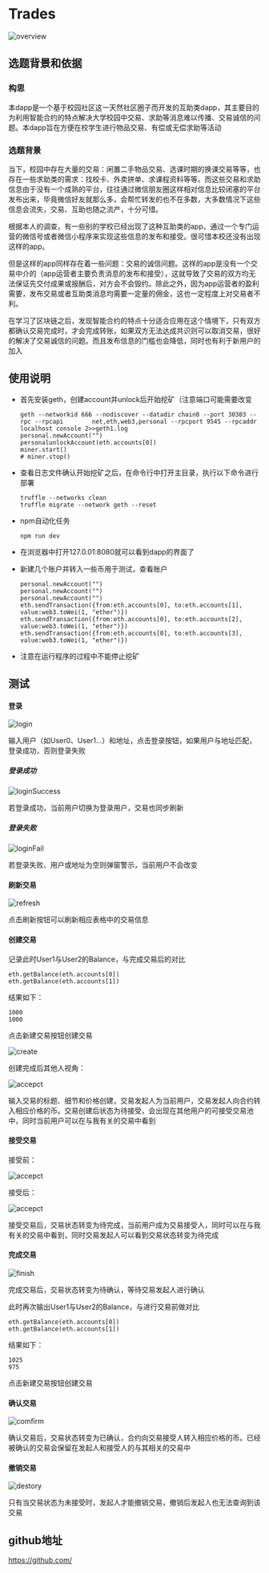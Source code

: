 # Trades

![overview](https://github.com/huangyt39/Trades/blob/master/pic/overview.png?raw=true)

## 选题背景和依据

### 构思

​	本dapp是一个基于校园社区这一天然社区圈子而开发的互助类dapp，其主要目的为利用智能合约的特点解决大学校园中交易、求助等消息难以传播、交易诚信的问题。本dapp旨在方便在校学生进行物品交易、有偿或无偿求助等活动

### 选题背景

​	当下，校园中存在大量的交易：闲置二手物品交易、选课时期的换课交易等等，也存在一些求助类的需求：找校卡、外卖拼单、求课程资料等等。而这些交易和求助信息由于没有一个成熟的平台，往往通过微信朋友圈这样相对信息比较闭塞的平台发布出来，毕竟微信好友就那么多，会帮忙转发的也不在多数，大多数情况下这些信息会流失，交易、互助也随之流产，十分可惜。

​	根据本人的调查，有一些别的学校已经出现了这种互助类的app，通过一个专门运营的微信号或者微信小程序来实现这些信息的发布和接受。很可惜本校还没有出现这样的app。

​	但是这样的app同样存在着一些问题：交易的诚信问题。这样的app是没有一个交易中介的（app运营者主要负责消息的发布和接受），这就导致了交易的双方均无法保证先交付成果或报酬后，对方会不会毁约。除此之外，因为app运营者的盈利需要，发布交易或者互助类消息均需要一定量的佣金，这也一定程度上对交易者不利。

​	在学习了区块链之后，发现智能合约的特点十分适合应用在这个情境下，只有双方都确认交易完成时，才会完成转账，如果双方无法达成共识则可以取消交易，很好的解决了交易诚信的问题。而且发布信息的门槛也会降低，同时也有利于新用户的加入

## 使用说明

- 首先安装geth，创建account并unlock后开始挖矿（注意端口可能需要改变

  ```
  geth --networkid 666 --nodiscover --datadir chain0 --port 30303 --rpc --rpcapi 		net,eth,web3,personal --rpcport 9545 --rpcaddr localhost console 2>>geth1.log
  personal.newAccount("")
  personalunlockAccount(eth.accounts[0])
  miner.start()
  # miner.stop()
  ```

- 查看日志文件确认开始挖矿之后，在命令行中打开主目录，执行以下命令进行部署

  ```
  truffle --networks clean
  truffle migrate --network geth --reset
  ```

- npm自动化任务

  ```
  npm run dev
  ```

- 在浏览器中打开127.0.01:8080就可以看到dapp的界面了

- 新建几个账户并转入一些币用于测试，查看账户

  ```
  personal.newAccount("")
  personal.newAccount("")
  personal.newAccount("")
  eth.sendTransaction({from:eth.accounts[0], to:eth.accounts[1], 						value:web3.toWei(1, "ether")})
  eth.sendTransaction({from:eth.accounts[0], to:eth.accounts[2], 						value:web3.toWei(1, "ether")})
  eth.sendTransaction({from:eth.accounts[0], to:eth.accounts[3], 						value:web3.toWei(1, "ether")})
  ```

- 注意在运行程序的过程中不能停止挖矿

## 测试

#### 登录

![login](https://github.com/huangyt39/Trades/blob/master/pic/login.png?raw=true)

输入用户（如User0、User1...）和地址，点击登录按钮，如果用户与地址匹配，登录成功，否则登录失败

##### 登录成功

![loginSuccess](https://github.com/huangyt39/Trades/blob/master/pic/loginSuccess.png?raw=true)

若登录成功，当前用户切换为登录用户，交易也同步刷新

##### 登录失败

![loginFail](https://github.com/huangyt39/Trades/blob/master/pic/loginFail.png?raw=true)

若登录失败、用户或地址为空则弹窗警示，当前用户不会改变

#### 刷新交易

![refresh](https://github.com/huangyt39/Trades/blob/master/pic/refresh.png?raw=true)

点击刷新按钮可以刷新相应表格中的交易信息

#### 创建交易

记录此时User1与User2的Balance，与完成交易后的对比

```
eth.getBalance(eth.accounts[0])
eth.getBalance(eth.accounts[1])
```

结果如下：

```
1000
1000
```

点击新建交易按钮创建交易

![create](https://github.com/huangyt39/Trades/blob/master/pic/create.png?raw=true)

创建完成后其他人视角：

![accepct](https://github.com/huangyt39/Trades/blob/master/pic/accepct.png?raw=true)



输入交易的标题、细节和价格创建，交易发起人为当前用户，交易发起人向合约转入相应价格的币。交易创建后状态为待接受，会出现在其他用户的可接受交易池中，同时当前用户可以在与我有关的交易中看到

#### 接受交易

接受前：

![accepct](https://github.com/huangyt39/Trades/blob/master/pic/accepct.png?raw=true)

接受后：

![accepct](https://github.com/huangyt39/Trades/blob/master/pic/accepct2.png?raw=true)

接受交易后，交易状态转变为待完成，当前用户成为交易接受人，同时可以在与我有关的交易中看到，同时交易发起人可以看到交易状态转变为待完成

#### 完成交易

![finish](https://github.com/huangyt39/Trades/blob/master/pic/finish.png?raw=true)

完成交易后，交易状态转变为待确认，等待交易发起人进行确认

此时再次输出User1与User2的Balance，与进行交易前做对比

```
eth.getBalance(eth.accounts[0])
eth.getBalance(eth.accounts[1])
```

结果如下：

```
1025
975
```

点击新建交易按钮创建交易

#### 确认交易

![comfirm](https://github.com/huangyt39/Trades/blob/master/pic/comfirm.png?raw=true)

确认交易后，交易状态转变为已确认，合约向交易接受人转入相应价格的币。已经被确认的交易会保留在发起人和接受人的与其相关的交易中

#### 撤销交易

![destory](https://github.com/huangyt39/Trades/blob/master/pic/destory.png?raw=true)

只有当交易状态为未接受时，发起人才能撤销交易，撤销后发起人也无法查询到该交易

## github地址

https://github.com/